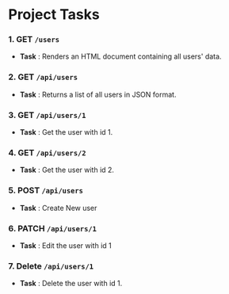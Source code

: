 # Project Tasks

### 1. GET `/users`
- **Task** : Renders an HTML document containing all users' data.

### 2. GET `/api/users`
- **Task** : Returns a list of all users in JSON format.

<!-- Dynamic Path parameter-->
### 3. GET `/api/users/1`
- **Task** : Get the user with id 1.

### 4. GET `/api/users/2`
- **Task** : Get the user with id 2.

### 5. POST `/api/users`
  - **Task** : Create New user

  ### 6. PATCH `/api/users/1`
  - **Task** : Edit the user with id 1

  ### 7. Delete `/api/users/1`
  - **Task** : Delete the user with id 1.